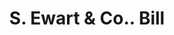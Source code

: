 ---
doi: 10.7916/D8Q541R2
date_other: '1890'
date_other_textual: '1890'
form: printed ephemera
genre:
- Invoices
name:
- S. Ewart & Co.
object_in_context_url: https://biggert.cul.columbia.edu/items/view/ave_biggert_01491
subject_hierarchical_geographic:
- Pittsburgh, Pennsylvania, United States
subject_name:
- S. Ewart & Co.
title: S. Ewart & Co.. Bill
sort_title: S. Ewart & Co.. Bill
call_number: ave_biggert_01491
coordinates:
- 40.439722222222215,-79.97638888888889
pid: ave_biggert_01491
identifiers: ave_biggert_01491
thumbnail: https://derivativo-2.library.columbia.edu/iiif/2/ldpd:344029/full/!256,256/0/native.jpg
permalink: /biggert/ave_biggert_01491/
layout: iiif-image-page
---